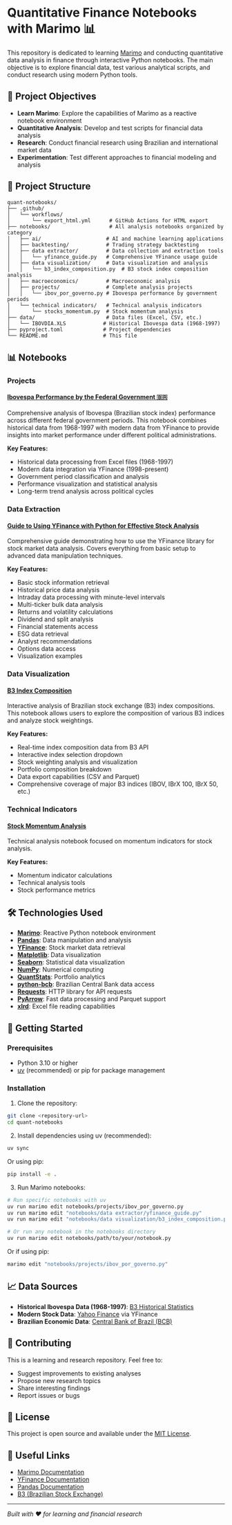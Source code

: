 # Quantitative Finance Notebooks with Marimo 📊

This repository is dedicated to learning [Marimo](https://marimo.io/) and conducting quantitative data analysis in finance through interactive Python notebooks. The main objective is to explore financial data, test various analytical scripts, and conduct research using modern Python tools.

## 🎯 Project Objectives

- **Learn Marimo**: Explore the capabilities of Marimo as a reactive notebook environment
- **Quantitative Analysis**: Develop and test scripts for financial data analysis
- **Research**: Conduct financial research using Brazilian and international market data
- **Experimentation**: Test different approaches to financial modeling and analysis

## 📁 Project Structure

```
quant-notebooks/
├── .github/
│   └── workflows/
│       └── export_html.yml      # GitHub Actions for HTML export
├── notebooks/                   # All analysis notebooks organized by category
│   ├── ai/                     # AI and machine learning applications
│   ├── backtesting/            # Trading strategy backtesting
│   ├── data extractor/         # Data collection and extraction tools
│   │   └── yfinance_guide.py   # Comprehensive YFinance usage guide
│   ├── data visualization/     # Data visualization and analysis
│   │   └── b3_index_composition.py  # B3 stock index composition analysis
│   ├── macroeconomics/         # Macroeconomic analysis
│   ├── projects/               # Complete analysis projects
│   │   └── ibov_por_governo.py # Ibovespa performance by government periods
│   └── technical indicators/   # Technical analysis indicators
│       └── stocks_momentum.py  # Stock momentum analysis
├── data/                       # Data files (Excel, CSV, etc.)
│   └── IBOVDIA.XLS            # Historical Ibovespa data (1968-1997)
├── pyproject.toml             # Project dependencies
└── README.md                  # This file
```

## 📊 Notebooks

### Projects

#### [Ibovespa Performance by the Federal Government 🇧🇷](./notebooks/projects/ibov_por_governo.py)
Comprehensive analysis of Ibovespa (Brazilian stock index) performance across different federal government periods. This notebook combines historical data from 1968-1997 with modern data from YFinance to provide insights into market performance under different political administrations.

**Key Features:**
- Historical data processing from Excel files (1968-1997)
- Modern data integration via YFinance (1998-present)
- Government period classification and analysis
- Performance visualization and statistical analysis
- Long-term trend analysis across political cycles

### Data Extraction

#### [Guide to Using YFinance with Python for Effective Stock Analysis](./notebooks/data%20extractor/yfinance_guide.py)
Comprehensive guide demonstrating how to use the YFinance library for stock market data analysis. Covers everything from basic setup to advanced data manipulation techniques.

**Key Features:**
- Basic stock information retrieval
- Historical price data analysis
- Intraday data processing with minute-level intervals
- Multi-ticker bulk data analysis
- Returns and volatility calculations
- Dividend and split analysis
- Financial statements access
- ESG data retrieval
- Analyst recommendations
- Options data access
- Visualization examples

### Data Visualization

#### [B3 Index Composition](./notebooks/data%20visualization/b3_index_composition.py)
Interactive analysis of Brazilian stock exchange (B3) index compositions. This notebook allows users to explore the composition of various B3 indices and analyze stock weightings.

**Key Features:**
- Real-time index composition data from B3 API
- Interactive index selection dropdown
- Stock weighting analysis and visualization
- Portfolio composition breakdown
- Data export capabilities (CSV and Parquet)
- Comprehensive coverage of major B3 indices (IBOV, IBrX 100, IBrX 50, etc.)

### Technical Indicators

#### [Stock Momentum Analysis](./notebooks/technical%20indicators/stocks_momentum.py)
Technical analysis notebook focused on momentum indicators for stock analysis.

**Key Features:**
- Momentum indicator calculations
- Technical analysis tools
- Stock performance metrics

## 🛠️ Technologies Used

- **[Marimo](https://marimo.io/)**: Reactive Python notebook environment
- **[Pandas](https://pandas.pydata.org/)**: Data manipulation and analysis
- **[YFinance](https://github.com/ranaroussi/yfinance)**: Stock market data retrieval
- **[Matplotlib](https://matplotlib.org/)**: Data visualization
- **[Seaborn](https://seaborn.pydata.org/)**: Statistical data visualization
- **[NumPy](https://numpy.org/)**: Numerical computing
- **[QuantStats](https://github.com/ranaroussi/quantstats)**: Portfolio analytics
- **[python-bcb](https://github.com/wilsonfreitas/python-bcb)**: Brazilian Central Bank data access
- **[Requests](https://docs.python-requests.org/)**: HTTP library for API requests
- **[PyArrow](https://arrow.apache.org/docs/python/)**: Fast data processing and Parquet support
- **[xlrd](https://github.com/python-excel/xlrd)**: Excel file reading capabilities

## 🚀 Getting Started

### Prerequisites

- Python 3.10 or higher
- [uv](https://docs.astral.sh/uv/) (recommended) or pip for package management

### Installation

1. Clone the repository:
```bash
git clone <repository-url>
cd quant-notebooks
```

2. Install dependencies using uv (recommended):
```bash
uv sync
```

Or using pip:
```bash
pip install -e .
```

3. Run Marimo notebooks:
```bash
# Run specific notebooks with uv
uv run marimo edit notebooks/projects/ibov_por_governo.py
uv run marimo edit "notebooks/data extractor/yfinance_guide.py"
uv run marimo edit "notebooks/data visualization/b3_index_composition.py"

# Or run any notebook in the notebooks directory
uv run marimo edit notebooks/path/to/your/notebook.py
```

Or if using pip:
```bash
marimo edit "notebooks/projects/ibov_por_governo.py"
```

## 📈 Data Sources

- **Historical Ibovespa Data (1968-1997)**: [B3 Historical Statistics](https://www.b3.com.br/en_us/market-data-and-indices/indexes/broad-indexes/indice-ibovespa-ibovespa-historic-statistics.htm)
- **Modern Stock Data**: [Yahoo Finance](https://finance.yahoo.com/) via YFinance
- **Brazilian Economic Data**: [Central Bank of Brazil (BCB)](https://www.bcb.gov.br/)

## 🤝 Contributing

This is a learning and research repository. Feel free to:

- Suggest improvements to existing analyses
- Propose new research topics
- Share interesting findings
- Report issues or bugs

## 📝 License

This project is open source and available under the [MIT License](LICENSE).

## 🔗 Useful Links

- [Marimo Documentation](https://docs.marimo.io/)
- [YFinance Documentation](https://github.com/ranaroussi/yfinance)
- [Pandas Documentation](https://pandas.pydata.org/docs/)
- [B3 (Brazilian Stock Exchange)](https://www.b3.com.br/)

---

*Built with ❤️ for learning and financial research*